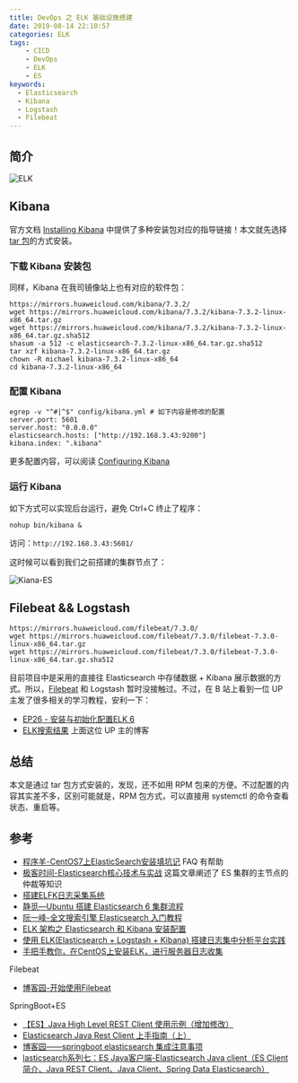```yaml
---
title: DevOps 之 ELK 基础设施搭建
date: 2019-08-14 22:10:57
categories: ELK
tags:
    - CICD
    - DevOps
    - ELK
    - ES
keywords:
  - Elasticsearch
  - Kibana
  - Logstash
  - Filebeat
---
```


## 简介

![ELK](https://gitee.com/michael_xiang/images/raw/master/201909078-elk.png)

## Kibana

官方文档 [Installing Kibana](https://www.elastic.co/guide/en/kibana/current/install.html) 中提供了多种安装包对应的指导链接！本文就先选择 [tar 包](https://www.elastic.co/guide/en/kibana/current/targz.html)的方式安装。

### 下载 Kibana 安装包

同样，Kibana 在我司镜像站上也有对应的软件包：

```shell
https://mirrors.huaweicloud.com/kibana/7.3.2/
wget https://mirrors.huaweicloud.com/kibana/7.3.2/kibana-7.3.2-linux-x86_64.tar.gz
wget https://mirrors.huaweicloud.com/kibana/7.3.2/kibana-7.3.2-linux-x86_64.tar.gz.sha512
shasum -a 512 -c elasticsearch-7.3.2-linux-x86_64.tar.gz.sha512
tar xzf kibana-7.3.2-linux-x86_64.tar.gz
chown -R michael kibana-7.3.2-linux-x86_64
cd kibana-7.3.2-linux-x86_64
```

### 配置 Kibana

```shell
egrep -v "^#|^$" config/kibana.yml # 如下内容是修改的配置
server.port: 5601
server.host: "0.0.0.0"
elasticsearch.hosts: ["http://192.168.3.43:9200"]
kibana.index: ".kibana"
```

更多配置内容，可以阅读 [Configuring Kibana](https://www.elastic.co/guide/en/kibana/current/settings.html)

### 运行 Kibana

如下方式可以实现后台运行，避免 Ctrl+C 终止了程序：

```shell
nohup bin/kibana &
```

访问：`http://192.168.3.43:5601/`

这时候可以看到我们之前搭建的集群节点了：

![Kiana-ES](https://gitee.com/michael_xiang/images/raw/master/Dg7DMe.png)

## Filebeat && Logstash

```shell
https://mirrors.huaweicloud.com/filebeat/7.3.0/
wget https://mirrors.huaweicloud.com/filebeat/7.3.0/filebeat-7.3.0-linux-x86_64.tar.gz
wget https://mirrors.huaweicloud.com/filebeat/7.3.0/filebeat-7.3.0-linux-x86_64.tar.gz.sha512
```

目前项目中是采用的直接往 Elasticsearch 中存储数据 + Kibana 展示数据的方式。所以，[Filebeat](https://www.elastic.co/cn/products/beats/filebeat) 和 Logstash 暂时没接触过。不过，在 B 站上看到一位 UP 主发了很多相关的学习教程，安利一下：

- [EP26 - 安装与初始化配置ELK 6](https://www.bilibili.com/video/av23720863)
- [ELK搜索结果](https://ngx.hk/?s=elk) 上面这位 UP 主的博客

## 总结

本文是通过 tar 包方式安装的，发现，还不如用 RPM 包来的方便。不过配置的内容其实差不多，区别可能就是，RPM 包方式，可以直接用 systemctl 的命令查看状态、重启等。

## 参考

- [程序羊-CentOS7上ElasticSearch安装填坑记](https://www.jianshu.com/p/04f4d7b4a1d3) FAQ 有帮助
- [极客时间-Elasticsearch核心技术与实战](https://time.geekbang.org/course/detail/197-102661) 这篇文章阐述了 ES 集群的主节点的仲裁等知识
- [搭建ELFK日志采集系统](https://jeremy-xu.oschina.io/2018/10/%E6%90%AD%E5%BB%BAelfk%E6%97%A5%E5%BF%97%E9%87%87%E9%9B%86%E7%B3%BB%E7%BB%9F/)
- [静觅—Ubuntu 搭建 Elasticsearch 6 集群流程](https://cuiqingcai.com/6255.html)
- [阮一峰-全文搜索引擎 Elasticsearch 入门教程](https://www.ruanyifeng.com/blog/2017/08/elasticsearch.html)
- [ELK 架构之 Elasticsearch 和 Kibana 安装配置](https://www.cnblogs.com/xishuai/p/elk-elasticsearch-kibana.html)
- [使用 ELK(Elasticsearch + Logstash + Kibana) 搭建日志集中分析平台实践](https://wsgzao.github.io/post/elk/)
- [手把手教你，在CentOS上安装ELK，进行服务器日志收集](http://www.justdojava.com/2019/08/11/elk-install/)

Filebeat
- [博客园-开始使用Filebeat](https://www.cnblogs.com/cjsblog/p/9445792.html)

SpringBoot+ES
- [【ES】Java High Level REST Client 使用示例（增加修改）](https://my.oschina.net/zhaixingzu/blog/3010467)
- [Elasticsearch Java Rest Client 上手指南（上）](https://www.jianshu.com/p/c1f2161a5d22)
- [博客园——springboot elasticsearch 集成注意事项](https://www.cnblogs.com/guozp/archive/2018/04/02/8686904.html)
- [lasticsearch系列七：ES Java客户端-Elasticsearch Java client（ES Client 简介、Java REST Client、Java Client、Spring Data Elasticsearch）](https://www.cnblogs.com/leeSmall/p/9218779.html)
